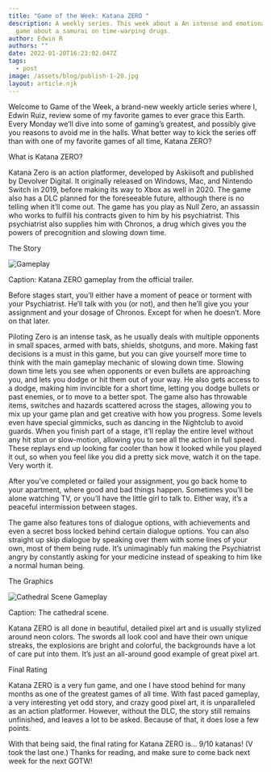 ```yaml
---
title: "Game of the Week: Katana ZERO "
description: A weekly series. This week about a An intense and emotional indie
  game about a samurai on time-warping drugs.
author: Edwin R
authors: ""
date: 2022-01-20T16:23:02.047Z
tags:
  - post
image: /assets/blog/publish-1-20.jpg
layout: article.njk
---
```


<!--StartFragment-->

Welcome to Game of the Week, a brand-new weekly article series where I, Edwin Ruiz, review some of my favorite games to ever grace this Earth. Every Monday we’ll dive into some of gaming’s greatest, and possibly give you reasons to avoid me in the halls. What better way to kick the series off than with one of my favorite games of all time, Katana ZERO?

What is Katana ZERO?

Katana Zero is an action platformer, developed by Askiisoft and published by Devolver Digital. It originally released on Windows, Mac, and Nintendo Switch in 2019, before making its way to Xbox as well in 2020. The game also has a DLC planned for the foreseeable future, although there is no telling when it’ll come out. The game has you play as Null Zero, an assassin who works to fulfill his contracts given to him by his psychiatrist. This psychiatrist also supplies him with Chronos, a drug which gives you the powers of precognition and slowing down time.

The Story

![Gameplay](https://s10.gifyu.com/images/Picture29d79b68510655f13.gif)

Caption: Katana ZERO gameplay from the official trailer.

Before stages start, you’ll either have a moment of peace or torment with your Psychiatrist. He’ll talk with you (or not), and then he’ll give you your assignment and your dosage of Chronos. Except for when he doesn’t. More on that later.

Piloting Zero is an intense task, as he usually deals with multiple opponents in small spaces, armed with bats, shields, shotguns, and more. Making fast decisions is a must in this game, but you can give yourself more time to think with the main gameplay mechanic of slowing down time. Slowing down time lets you see when opponents or even bullets are approaching you, and lets you dodge or hit them out of your way. He also gets access to a dodge, making him invincible for a short time, letting you dodge bullets or past enemies, or to move to a better spot. The game also has throwable items, switches and hazards scattered across the stages, allowing you to mix up your game plan and get creative with how you progress. Some levels even have special gimmicks, such as dancing in the Nightclub to avoid guards. When you finish part of a stage, it’ll replay the entire level without any hit stun or slow-motion, allowing you to see all the action in full speed. These replays end up looking far cooler than how it looked while you played it out, so when you feel like you did a pretty sick move, watch it on the tape. Very worth it.

After you’ve completed or failed your assignment, you go back home to your apartment, where good and bad things happen. Sometimes you’ll be alone watching TV, or you’ll have the little girl to talk to. Either way, it’s a peaceful intermission between stages.

The game also features tons of dialogue options, with achievements and even a secret boss locked behind certain dialogue options. You can also straight up skip dialogue by speaking over them with some lines of your own, most of them being rude. It’s unimaginably fun making the Psychiatrist angry by constantly asking for your medicine instead of speaking to him like a normal human being.

The Graphics

![Cathedral Scene Gameplay](https://s10.gifyu.com/images/Picture1df270bfd45ed68ca.gif)

Caption: The cathedral scene.

Katana ZERO is all done in beautiful, detailed pixel art and is usually stylized around neon colors. The swords all look cool and have their own unique streaks, the explosions are bright and colorful, the backgrounds have a lot of care put into them. It’s just an all-around good example of great pixel art.

Final Rating

Katana ZERO is a very fun game, and one I have stood behind for many months as one of the greatest games of all time. With fast paced gameplay, a very interesting yet odd story, and crazy good pixel art, it is unparalleled as an action platformer. However, without the DLC, the story still remains unfinished, and leaves a lot to be asked. Because of that, it does lose a few points.

With that being said, the final rating for Katana ZERO is… 9/10 katanas! (V took the last one.) Thanks for reading, and make sure to come back next week for the next GOTW!

<!--EndFragment-->
